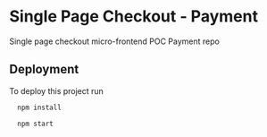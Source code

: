 # Single Page Checkout - Payment
Single page checkout micro-frontend POC Payment repo




## Deployment

To deploy this project run

```bash
  npm install
```

```bash
  npm start
```
